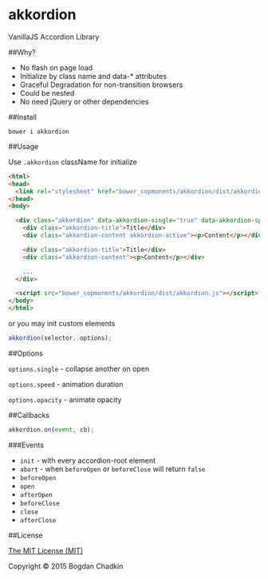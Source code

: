 # akkordion
VanillaJS Accordion Library

##Why?

- No flash on page load
- Initialize by class name and data-* attributes
- Graceful Degradation for non-transition browsers
- Could be nested
- No need jQuery or other dependencies

##Install

```
bower i akkordion
```

##Usage

Use `.akkordion` className for initialize

```html
<html>
<head>
  <link rel="stylesheet" href="bower_copmonents/akkordion/dist/akkordion.css">
</head>
<body>

  <div class="akkordion" data-akkordion-single="true" data-akkordion-speed="400">
    <div class="akkordion-title">Title</div>
    <div class="akkordion-content akkordion-active"><p>Content</p></div>

    <div class="akkordion-title">Title</div>
    <div class="akkordion-content"><p>Content</p></div>

    ...
  </div>

  <script src="bower_copmonents/akkordion/dist/akkordion.js"></script>
</body>
</html>
```

or you may init custom elements

```js
akkordion(selector, options);
```

##Options

`options.single` - collapse another on open

`options.speed` - animation duration

`options.opacity` - animate opacity

##Callbacks
```js
akkordion.on(event, cb);
```

###Events

- `init` - with every accordion-root element
- `abort` - when `beforeOpen` or `beforeClose` will return `false`
- `beforeOpen`
- `open`
- `afterOpen`
- `beforeClose`
- `close`
- `afterClose`



##License

[The MIT License (MIT)](LICENSE)

Copyright &copy; 2015 Bogdan Chadkin

